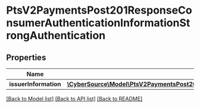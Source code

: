# PtsV2PaymentsPost201ResponseConsumerAuthenticationInformationStrongAuthentication

## Properties
Name | Type | Description | Notes
------------ | ------------- | ------------- | -------------
**issuerInformation** | [**\CyberSource\Model\PtsV2PaymentsPost201ResponseConsumerAuthenticationInformationStrongAuthenticationIssuerInformation**](PtsV2PaymentsPost201ResponseConsumerAuthenticationInformationStrongAuthenticationIssuerInformation.md) |  | [optional] 

[[Back to Model list]](../README.md#documentation-for-models) [[Back to API list]](../README.md#documentation-for-api-endpoints) [[Back to README]](../README.md)


